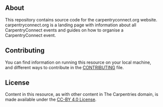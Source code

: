 ## About

This repository contains source code for the carpentryconnect.org website. carpentryconnect.org is a landing page with information about all CarpentryConnect events and guides on how to organise a CarpentryConnect event.

## Contributing

You can find information on running this resource on your local machine, and different ways to contribute in the [CONTRIBUTING](CONTRIBUTING.md) file.


## License 

Content in this resource, as with other content in The Carpentries domain, is made available under the [CC-BY 4.0 License](https://creativecommons.org/licenses/by/4.0/).





